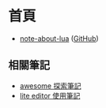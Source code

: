 
# 首頁

* [note-about-lua](https://samwhelp.github.io/note-about-lua/) ([GitHub](https://github.com/samwhelp/note-about-lua))



## 相關筆記

* [awesome 探索筆記](https://samwhelp.github.io/note-about-awesome-wm/)
* [lite editor 使用筆記](https://samwhelp.github.io/note-about-lite-editor/)
